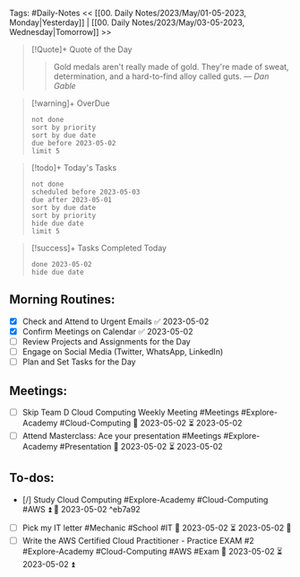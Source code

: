 Tags: #Daily-Notes
<< [[00. Daily Notes/2023/May/01-05-2023, Monday|Yesterday]] | [[00. Daily Notes/2023/May/03-05-2023, Wednesday|Tomorrow]] >>

> [!Quote]+ Quote of the Day  
> > Gold medals aren't really made of gold. They're made of sweat, determination, and a hard-to-find alloy called guts.
> — <cite>Dan Gable</cite>

> [!warning]+ OverDue  
> ```tasks  
> not done  
> sort by priority 
> sort by due date  
> due before 2023-05-02  
> limit 5  
> ```

> [!todo]+ Today's Tasks  
> ```tasks  
> not done  
> scheduled before 2023-05-03  
> due after 2023-05-01  
> sort by due date   
> sort by priority 
> hide due date  
> limit 5  
> ```

> [!success]+ Tasks Completed Today  
> ```tasks  
> done 2023-05-02  
> hide due date  

## Morning Routines:
- [x] Check and Attend to Urgent Emails ✅ 2023-05-02
- [x] Confirm Meetings on Calendar ✅ 2023-05-02
- [ ] Review Projects and Assignments for the Day
- [ ] Engage on Social Media (Twitter, WhatsApp, LinkedIn)
- [ ] Plan and Set Tasks for the Day

## Meetings:
- [ ] Skip Team D Cloud Computing Weekly Meeting #Meetings #Explore-Academy #Cloud-Computing 📅 2023-05-02 ⏳ 2023-05-02 
- [ ] Attend Masterclass: Ace your presentation #Meetings #Explore-Academy #Presentation 📅 2023-05-02 ⏳ 2023-05-02 

## To-dos:
- [/] Study Cloud Computing #Explore-Academy #Cloud-Computing #AWS ⏫ 📅 2023-05-02 ^eb7a92
- [ ] Pick my IT letter #Mechanic #School #IT 📅 2023-05-02 ⏳ 2023-05-02 🔽 
- [ ] Write the AWS Certified Cloud Practitioner - Practice EXAM #2 #Explore-Academy #Cloud-Computing #AWS #Exam 📅 2023-05-02 ⏳ 2023-05-02 ⏫ 